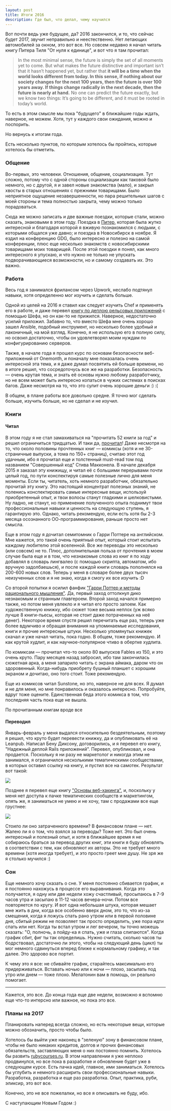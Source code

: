 ```yaml
---
layout: post
title: Итоги 2016
description: Где был, что делал, чему научился
---
```


Вот почти ведь уже будущее, да? 2016 закончился, и то, что сейчас будет 2017, звучит неправильно и неестественно. Нет летающих автомобилей за окном, это вот все. Но совсем недавно я начал читать книгу Питера Тиля "От нуля к единице", и вот что я там прочитал:

> In the most minimal sense, the future is simply the set of all moments yet to come. But what makes the future distinctive and important isn’t that it hasn’t happened yet, but rather that **it will be a time when the world looks different from today. In this sense, if nothing about our society changes for the next 100 years, then the future is over 100 years away. If things change radically in the next decade, then the future is nearly at hand.** No one can predict the future exactly, but we know two things: It’s going to be different, and it must be rooted in today’s world.

То есть в этом смысле мы пока "будущего" в ближайшие годы ждать, наверное, не можем. Хотя, тут у каждого свои ожидания, можно и поспорить.

Но вернусь к итогам года.

Есть несколько пунктов, по которым хотелось бы пройтись, которые хотелось бы отметить.

### Общение

Во-первых, это человеки. Отношения, общение, социализация. Тут сложно, потому что с одной стороны социализации как таковой было немного, но с другой, я и завел новые знакомства (мало), и закрыл хвосты в старых отношениях с прежними товарищами. Было неприятное ощущение незавершенности, но пара решительных шагов с моей стороны и тема полностью закрыта, чему можно только порадоваться.

Сюда же можно записать и две важные поездки, которые стали, можно сказать, знаковыми в этом году. Поездка в [Питер](http://frey.su/st-petersburg/), которая была жутко интересной и благодаря которой я вживую познакомился с людьми, с которыми общался уже давно; и поездка в Новосибирск в ноябре. Я ездил на конференцию GDG, было интересно и полезно на самой конференции, плюс еще несколько знакомств с новосибирскими товарищами моих товарищей. После этой поездки я понял, как много интересного я упускаю, и что нужно не только не упускать подворачивающиеся возможности, но и самому создавать их. Это важно.

### Работа

Весь год я занимался фрилансом через Upwork, неслабо подтянул навыки, хотя определенно мог изучить и сделать больше.

Одной из целей на 2016 я ставил как следует изучить Chef и применять его в работе, и даже перевел [книгу по деплою рельсовых приложений](http://frey.su/reliably-deploying-rails-applications-in-russian/) с помощью Шефа, но он как-то не прижился. Наверное, недостаточно усилий приложил. Забавно то, что вместо Шефа мне очень хорошо зашел Ansible, подобный инструмент, но несколько более удобный и лаконичный, на мой взгляд. Конечно, я не использую его в полную силу, но освоил достаточно, чтобы он удовлетворял моим нуждам по конфигурированию серверов.

Также, в начале года я прошел курс по основам безопасности веб-приложений от Onemonth, и поначалу мне показалась очень интересной эта тема, и я даже думал посвятить ей больше времени, но в итоге решил, что сосредоточусь все же на разработки. Безопасность — очень крутая тема, и знать её основы нужно любому разработчику, но не всем может быть интересно копаться в чужих системах в поисках багов. Даже несмотря на то, что это сулит очень хорошие деньги :) :(

В общем, в плане работы все довольно средне. Я точно мог сделать больше, изучить больше, но не сделал и не изучил.

### Книги

#### Читал

В этом году я не стал замахиваться на "прочитать 52 книги за год" и решил ограничиться тридцатью. И таки да, [прочитал](http://www.goodreads.com/user/year_in_books/2016/29508806)! Даже несмотря на то, что около половины прочтенных книг — комиксы (хотя и не 30-страничные выпуски, а тома по 150+ страниц), считаю этот год удачным, ибо я прочитал еще и толстенный must-read том под названием "Совершенный код" Стива Макконела. В начале декабря 2015 я заказал эту книжищу, и читал её с большими перерывами почти целый год, по пути конспектируя самые полезные лично для меня моменты. Если ты, читатель, хоть немного разработчик, обязательно прочитай эту книгу. Это настоящий концентрат полезных знаний, не поленись конспектировать самые интересные вещи, используй приобретенный опыт, и твои волосы станут гладкими и шелковистыми. Ну ладно, не станут, но применение полученного опыта поднимут твои профессиональные навыки и ценность на следующую ступень, я гарантирую это. Однако, читать рекомендую, если есть хотя бы 2-3 месяца осознанного ОО-программирования, раньше просто нет смысла.

Еще в этом году я дочитал семитомник о Гарри Поттере на английском. Мне кажется, это такой очень приятный опыт, который стоит испытать каждому любителю этой вселенной. Все же переводы это несколько (или совсем) не то. Плюс, дополнительная польза от прочтения в моем случае была еще и в том, что незнакомые слова из книг я по ходу добавлял в словарь лингвалео (с помощью скрипта, автоматом, ибо вручную задолбаешься), и после каждой книги словарь пополнялся на 200-600 новых слов. Теперь у меня в словаре более двух тысяч неизученных слов и я не знаю, когда я смогу их все изучить :D

Со второй попытки я осилил фанфик ["Гарри Поттер и методы рационального мышления"](http://hpmor.ru/). Да, первый заход оттолкнул дико незнакомым и странным главгероем. Второй заход начался примерно также, но потом меня увлекло и я читал его просто запоем. Как художественную книжку, ибо сюжет тоже весьма неплох (уж всяко лучше 8 книги-пьесы, которая не стоит даже потраченных на неё денег). Некоторое время спустя решил перечитать еще раз, теперь уже более вдумчиво и обращая внимания на упоминаемые исследования, книги и прочие интересные штуки. Несколько упомянутых книжек скачал и уже начал читать, пока годно. В общем, тоже рекомендую. И как крутой худлит, и как научное-популярное чтиво в обертке худлита.

По комиксам — прочитал что-то около 80 выпусков Fables из 150, и это очень круто. Пару месяцев назад забросил, ибо там закончилась сюжетная арка, а меня запарило читать с экрана аймака, даром что он здоровенный. Когда-нибудь приобрету бушный планшет с хорошим экраном и дочитаю, оно того стоит. Тоже рекомендую.

Еще из комиксов читал Sunstone, но это, наверное не для всех. Я думал и не для меня, но мне понравилось и оказалось интересно. Попробуйте, вдруг тоже оцените. Единственная беда этого комикса в том, что последняя часть пока еще не вышла.

По прочитанным книгам вроде все

#### Переводил

Январь-февраль у меня выдался относительно бездеятельным, поэтому я решил, что круто будет перевести книжку, да и опубликовать её на Leanpub. Написал Бену Диксону, договорились, и я перевел его книгу, "Надежный деплой Rails приложений". Перевел, опубликовал, и она продается. Поскольку я ни разу не маркетолог и никогда этим не занимался, я ограничился несколькими тематическими сообществами, в которых оставил ссылку на книгу, и пустил все на самотек. Результат вот такой:

![](http://take.ms/f4R1o)

Позднее я перевел еще книгу ["Основы веб-хакинга"](https://leanpub.com/white-hat-hacking-ru), и, поскольку у меня нет доступа к пачке тематических сообществ и маркетингом, опять же, я заниматься не умею и не хочу, там с продажами все еще грустнее:

![](http://take.ms/6tgbU)

Стоило ли оно затраченного времени? В финансовом плане — нет. Жалею ли я о том, что взялся за переводы? Тоже нет. Это был очень интересный и полезный опыт, и хотя в ближайшее время я не собираюсь браться за перевод других книг, эти книги я буду обновлять в соответствии с тем, как обновляют их авторы. Это не требует много времени (хотя иногда требует), и это просто греет мне душу. Не зря же я столько мучился :)

### Сон

Еще немного хочу сказать о сне. У меня постоянно сбивается график, и я постоянно нахожусь в процессе его выравнивания. Когда это получается, я одну или две недели хожу счастливый, просыпаюсь в 7-9 часов утра и засыпаю в 11-12 часов вечера-ночи. Потом все повторяется по кругу. И вот одна небольшая штука, которая мешает мне жить в дни, когда все особенно вверх дном, это то, что из-за смещения, когда я ложусь спать рано утром или в первой половине дня, сбитый режим не позволяет так просто определить, уже пора идти спать или нет. Когда ты встал утром и лег вечером, ты точно можешь сказать: "О, полночь, а пойду-ка я спать, уже и глаза слипаются". Когда график сбит, фиг ты так определишь. Нужно считать, сколько часов ты бодрствовал, достаточно ли этого, чтобы на следующий день (цикл) ты мог немного сдвинуться вперед ближе к нормальному графику, и так далее. Это здорово все портит.

К чему это я все: не сбивайте график, старайтесь максимально его придерживаться. Вставать ночью или к ночи — плохо, засыпать под утро или днем — тоже плохо. Мелатонин вам в помощь, он реально помогает.


<hr>

Кажется, это все. До конца года еще две недели, возможно я вспомню еще что-то интерсно или важное, но пока это все.

### Планы на 2017

Планировать наперед всегда сложно, но есть некоторые вещи, которые можно обозначить, просто чтобы было.

Хотелось бы выйти уже наконец в "зеленую" зону в финансовом плане, чтобы не было никаких кредитов, долгов и прочих финансовых обязательств, заставляющих меня о них постоянно помнить.
Хотелось бы развить [rubycourses.ru](http://rubycourses.ru). В этом направлении я уже неплохо продвинулся, но все пока в разработке и обновление будет уже в следующем курсе. Есть пачка идей, главное, ими заниматься.
Хотелось бы углубить и немного расширить свои профессиональные навыки. Разработка, разработка и еще раз разработка. Опыт, практика, руби, эликсир, это вот все.

Конечно, это не все пожелалки, но все я описывать не буду, ибо.

С наступающим Новым Годом :)
